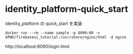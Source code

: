 # identity_platform-quick_start

identity_platform の quick_start を実装

```
docker run --rm --name sample -p 8090:80 -v $PWD/firebaseui_tutorial:/usr/share/nginx/html -d nginx
```

http://localhost:8090/login.html

